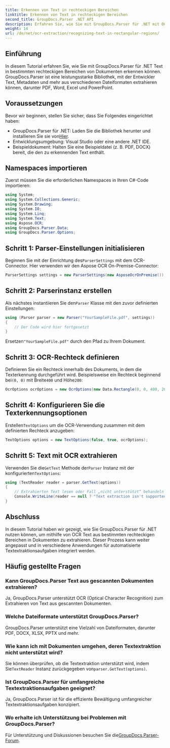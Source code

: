 ```yaml
---
title: Erkennen von Text in rechteckigen Bereichen
linktitle: Erkennen von Text in rechteckigen Bereichen
second_title: GroupDocs.Parser .NET API
description: Erfahren Sie, wie Sie mit GroupDocs.Parser für .NET mit OCR-Funktionen Text in bestimmten Bereichen von Dokumenten erkennen.
weight: 14
url: /de/net/ocr-extraction/recognizing-text-in-rectangular-regions/
---
```

## Einführung
In diesem Tutorial erfahren Sie, wie Sie mit GroupDocs.Parser für .NET Text in bestimmten rechteckigen Bereichen von Dokumenten erkennen können. GroupDocs.Parser ist eine leistungsstarke Bibliothek, mit der Entwickler Text, Metadaten und mehr aus verschiedenen Dateiformaten extrahieren können, darunter PDF, Word, Excel und PowerPoint.
## Voraussetzungen
Bevor wir beginnen, stellen Sie sicher, dass Sie Folgendes eingerichtet haben:
-  GroupDocs.Parser für .NET: Laden Sie die Bibliothek herunter und installieren Sie sie von[Hier](https://releases.groupdocs.com/parser/net/).
- Entwicklungsumgebung: Visual Studio oder eine andere .NET IDE.
- Beispieldokument: Halten Sie eine Beispieldatei (z. B. PDF, DOCX) bereit, die den zu erkennenden Text enthält.

## Namespaces importieren
Zuerst müssen Sie die erforderlichen Namespaces in Ihren C#-Code importieren:
```csharp
using System;
using System.Collections.Generic;
using System.Drawing;
using System.IO;
using System.Linq;
using System.Text;
using Aspose.OCR;
using GroupDocs.Parser.Data;
using GroupDocs.Parser.Options;
```
## Schritt 1: Parser-Einstellungen initialisieren
 Beginnen Sie mit der Einrichtung des`ParserSettings` mit dem OCR-Connector. Hier verwenden wir den Aspose OCR On-Premise-Connector:
```csharp
ParserSettings settings = new ParserSettings(new AsposeOcrOnPremise());
```
## Schritt 2: Parserinstanz erstellen
 Als nächstes instantiieren Sie den`Parser` Klasse mit den zuvor definierten Einstellungen:
```csharp
using (Parser parser = new Parser("YourSampleFile.pdf", settings))
{
    // Der Code wird hier fortgesetzt
}
```
 Ersetzen`"YourSampleFile.pdf"` durch den Pfad zu Ihrem Dokument.
## Schritt 3: OCR-Rechteck definieren
 Definieren Sie ein Rechteck innerhalb des Dokuments, in dem die Texterkennung durchgeführt wird. Beispielsweise ein Rechteck beginnend bei`(0, 0)` mit Breite`400` und Höhe`200`:
```csharp
OcrOptions ocrOptions = new OcrOptions(new Data.Rectangle(0, 0, 400, 200));
```
## Schritt 4: Konfigurieren Sie die Texterkennungsoptionen
 Erstellen`TextOptions` um die OCR-Verwendung zusammen mit dem definierten Rechteck anzugeben:
```csharp
TextOptions options = new TextOptions(false, true, ocrOptions);
```
## Schritt 5: Text mit OCR extrahieren
 Verwenden Sie die`GetText` Methode der`Parser` Instanz mit der konfigurierten`TextOptions`:
```csharp
using (TextReader reader = parser.GetText(options))
{
    // Extrahierten Text lesen oder Fall „nicht unterstützt“ behandeln
    Console.WriteLine(reader == null ? "Text extraction isn't supported" : reader.ReadToEnd());
}
```

## Abschluss
In diesem Tutorial haben wir gezeigt, wie Sie GroupDocs.Parser für .NET nutzen können, um mithilfe von OCR Text aus bestimmten rechteckigen Bereichen in Dokumenten zu extrahieren. Dieser Prozess kann weiter angepasst und in verschiedene Anwendungen für automatisierte Textextraktionsaufgaben integriert werden.

## Häufig gestellte Fragen
### Kann GroupDocs.Parser Text aus gescannten Dokumenten extrahieren?
Ja, GroupDocs.Parser unterstützt OCR (Optical Character Recognition) zum Extrahieren von Text aus gescannten Dokumenten.
### Welche Dateiformate unterstützt GroupDocs.Parser?
GroupDocs.Parser unterstützt eine Vielzahl von Dateiformaten, darunter PDF, DOCX, XLSX, PPTX und mehr.
### Wie kann ich mit Dokumenten umgehen, deren Textextraktion nicht unterstützt wird?
 Sie können überprüfen, ob die Textextraktion unterstützt wird, indem Sie`TextReader` Instanz zurückgegeben von`parser.GetText(options)`.
### Ist GroupDocs.Parser für umfangreiche Textextraktionsaufgaben geeignet?
Ja, GroupDocs.Parser ist für die effiziente Bewältigung umfangreicher Textextraktionsaufgaben konzipiert.
### Wo erhalte ich Unterstützung bei Problemen mit GroupDocs.Parser?
 Für Unterstützung und Diskussionen besuchen Sie die[GroupDocs.Parser-Forum](https://forum.groupdocs.com/c/parser/17).